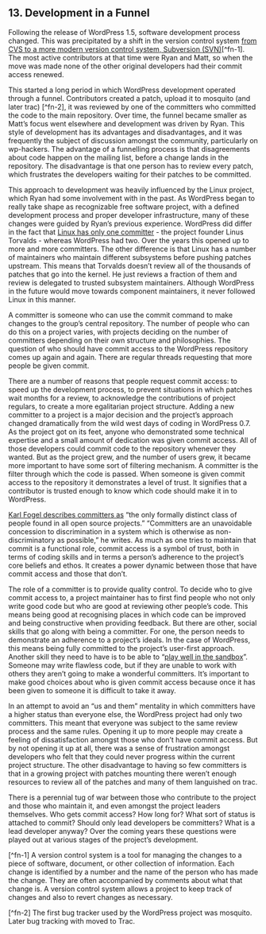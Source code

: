 ## 13. Development in a Funnel

Following the release of WordPress 1.5, software development process changed. This was precipitated by a shift in the version control system [from CVS to a more modern version control system, Subversion (SVN)](http://lists.wordpress.org/pipermail/hackers/2005-February/004078.html)[^fn-1]. The most active contributors at that time were Ryan and Matt, so when the move was made none of the other original developers had their commit access renewed.

This started a long period in which WordPress development operated through a funnel. Contributors created a patch, upload it to mosquito (and later trac) [^fn-2], it was reviewed by one of the committers who committed the code to the main repository. Over time, the funnel became smaller as Matt’s focus went elsewhere and development was driven by Ryan. This style of development has its advantages and disadvantages, and it was frequently the subject of discussion amongst the community, particularly on wp-hackers. The advantage of a funnelling process is that disagreements about code happen on the mailing list, before a change lands in the repository. The disadvantage is that one person has to review every patch, which frustrates the developers waiting for their patches to be committed. 

This approach to development was heavily influenced by the Linux project, which Ryan had some involvement with in the past. As WordPress began to really take shape as recognizable free software project, with a defined development process and proper developer infrastructure, many of these changes were guided by Ryan’s previous experience. WordPress did differ in the fact that [Linux has only one committer](http://www.linuxfoundation.org/content/23-how-patches-get-kernel) - the project founder Linus Torvalds - whereas WordPress had two. Over the years this opened up to more and more committers. The other difference is that Linux has a number of maintainers who maintain different subsystems before pushing patches upstream. This means that Torvalds doesn’t review all of the thousands of patches that go into the kernel. He just reviews a fraction of them and review is delegated to trusted subsystem maintainers. Although WordPress in the future would move towards component maintainers, it never followed Linux in this manner.


 A committer is someone who can use the commit command to make changes to the group’s central repository. The number of people who can do this on a project varies, with projects deciding on the number of committers depending on their own structure and philosophies. The question of who should have commit access to the WordPress repository comes up again and again. There are regular threads requesting that more people be given commit. 

There are a number of reasons that people request commit access: to speed up the development process, to prevent situations in which patches wait months for a review, to acknowledge the contributions of project regulars, to create a more egalitarian project structure. Adding a new committer to a project is a major decision and the project’s approach changed dramatically from the wild west days of coding in WordPress 0.7. As the project got on its feet, anyone who demonstrated some technical expertise and a small amount of dedication was given commit access. All of those developers could commit code to the repository whenever they wanted. But as the project grew, and the number of users grew, it became more important to have some sort of filtering mechanism. A committer is the filter through which the code is passed. When someone is given commit access to the repository it demonstrates a level of trust. It signifies that a contributor is trusted enough to know which code should make it in to WordPress.

[Karl Fogel describes committers as](http://producingoss.com/en/producingoss.html#committers) “the only formally distinct class of people found in all open source projects.”  “Committers are an unavoidable concession to discrimination in a system which is otherwise as non-discriminatory as possible,” he writes. As much as one tries to maintain that commit is a functional role, commit access is a symbol of trust, both in terms of coding skills and in terms a person’s adherence to the project’s core beliefs and ethos. It creates a power dynamic between those that have commit access and those that don’t.

The role of a committer is to provide quality control. To decide who to give commit access to, a project maintainer has to first find people who not only write good code but who are good at reviewing other people’s code. This means being good at recognising places in which code can be improved and being constructive when providing feedback. But there are other, social skills that go along with being a committer. For one, the person needs to demonstrate an adherence to a project’s ideals. In the case of WordPress, this means being fully committed to the project’s user-first approach. Another skill they need to have is to be able to “[play well in the sandbox](http://producingoss.com/en/committers.html#choosing-committers)”. Someone may write flawless code, but if they are unable to work with others they aren’t going to make a wonderful committers. It’s important to make good choices about who is given commit access because once it has been given to someone it is difficult to take it away.

In an attempt to avoid an “us and them” mentality in which committers have a higher status than everyone else, the WordPress project had only two committers. This meant that everyone was subject to the same review process and the same rules. Opening it up to more people may create a feeling of dissatisfaction amongst those who don’t have commit access. But by not opening it up at all, there was a sense of frustration amongst developers who felt that they could never progress within the current project structure. The other disadvantage to having so few committers is that in a growing project with patches mounting there weren’t enough resources to review all of the patches and many of them languished on trac. 

There is a perennial tug of war between those who contribute to the project and those who maintain it, and even amongst the project leaders themselves. Who gets commit access? How long for? What sort of status is attached to commit? Should only lead developers be committers? What is a lead developer anyway? Over the coming years these questions were played out at various stages of the project’s development. 


[^fn-1] A version control system is a tool for managing the changes to a piece of software, document, or other collection of information. Each change is identified by a number and the name of the person who has made the change. They are often accompanied by comments about what that change is. A version control system allows a project to keep track of changes and also to revert changes as necessary.

[^fn-2] The first bug tracker used by the WordPress project was mosquito. Later bug tracking with moved to Trac.